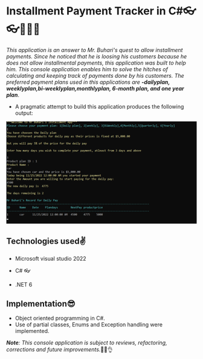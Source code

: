 # Installment Payment Tracker in C#👓👓🤞🤷‍♀️
*This application is an answer to Mr. Buhari's quest to allow installment payments. Since he noticed that he is loosing his customers because he does not allow installmental payments, this application was built to  help him. This console application enables him to solve the hitches of calculating and keeping track of payments done by his customers. The preferred payment plans used in this applications are **-dailyplan, weeklyplan,bi-weeklyplan,monthlyplan, 6-month plan, and one year plan***.

* A pragmatic attempt to build this application produces the following output:

![payment tracker](https://raw.githubusercontent.com/kendrickchibueze/-Modern-Node-on-AWS/acb385583dda356613a9707e7ed9da2f2b67b605/Branching%20Strategies/Screenshot%20(407).png)


## Technologies used✌
* Microsoft visual studio 2022

* C# 👓

* .NET 6

## Implementation😎
* Object oriented programming in C#.
* Use of partial classes, Enums and Exception handling were implemented.


***Note**: This console application is subject to reviews, refactoring, corrections and future improvements.*🤷‍♀️👌
